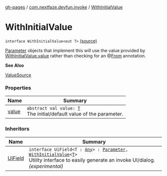 [gh-pages](../../index.md) / [com.nextfaze.devfun.invoke](../index.md) / [WithInitialValue](./index.md)

# WithInitialValue

`interface WithInitialValue<out T>` [(source)](https://github.com/NextFaze/dev-fun/tree/master/devfun/src/main/java/com/nextfaze/devfun/invoke/View.kt#L62)

[Parameter](../-parameter/index.md) objects that implement this will use the value provided by [WithInitialValue.value](value.md) rather than checking
for an @[From](../../com.nextfaze.devfun.invoke.view/-from/index.md) annotation.

**See Also**

[ValueSource](../../com.nextfaze.devfun.invoke.view/-value-source/index.md)

### Properties

| Name | Summary |
|---|---|
| [value](value.md) | `abstract val value: `[`T`](index.md#T)<br>The initial/default value of the parameter. |

### Inheritors

| Name | Summary |
|---|---|
| [UiField](../-ui-field/index.md) | `interface UiField<T : `[`Any`](https://kotlinlang.org/api/latest/jvm/stdlib/kotlin/-any/index.html)`> : `[`Parameter`](../-parameter/index.md)`, `[`WithInitialValue`](./index.md)`<`[`T`](../-ui-field/index.md#T)`>`<br>Utility interface to easily generate an invoke UI/dialog. *(experimental)* |
